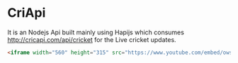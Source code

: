 # CriApi
It is an Nodejs Api built mainly using Hapijs which consumes http://cricapi.com/api/cricket for the Live cricket updates.

```html
<iframe width="560" height="315" src="https://www.youtube.com/embed/owsfdh4gxyc" frameborder="0" allowfullscreen></iframe>
```
